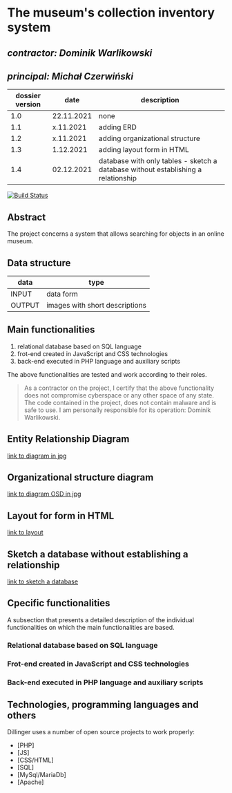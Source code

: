 #  The museum's collection inventory system

## _contractor: Dominik Warlikowski_
## _principal: Michał Czerwiński_


| dossier version | date | description |
| ------ | ------ | ------ |
| 1.0 | 22.11.2021 | none |
| 1.1 | x.11.2021 | adding ERD |
| 1.2 | x.11.2021 | adding organizational structure |
| 1.3 | 1.12.2021 | adding layout form in HTML |
| 1.4 | 02.12.2021 | database with only tables - sketch a database without establishing a relationship |


[![Build Status](https://travis-ci.org/joemccann/dillinger.svg?branch=master)](https://travis-ci.org/joemccann/dillinger)

## Abstract 
The project concerns a system that allows searching for objects in an online museum.

## Data structure

| data | type |
| ------ | ------ |
| INPUT | data form |
| OUTPUT | images with short descriptions |

## Main functionalities

1. relational database based on SQL language
1. frot-end created in JavaScript and CSS technologies
1. back-end executed in PHP language and auxiliary scripts

The above functionalities are tested and work according to their roles.

> As a contractor on the project, I certify that the above functionality 
> does not compromise cyberspace or any other space of any state. 
> The code contained in the project, does not contain malware and is safe to use. 
> I am personally responsible for its operation: Dominik Warlikowski.
## Entity Relationship Diagram

[link to diagram in jpg][erd]

## Organizational structure diagram

[link to diagram OSD in jpg][osd]

## Layout for form in HTML

[link to layout][layout]

## Sketch a database without establishing a relationship

[link to sketch a database][db]

## Cpecific functionalities

A subsection that presents a detailed description of the individual functionalities on which the main functionalities are based.

### Relational database based on SQL language

### Frot-end created in JavaScript and CSS technologies

### Back-end executed in PHP language and auxiliary scripts

## Technologies, programming languages and others

Dillinger uses a number of open source projects to work properly:

- [PHP]
- [JS]
- [CSS/HTML]
- [SQL]
- [MySql/MariaDb]
- [Apache]

 [erd]: <https://github.com/Michal3456/3ai4/tree/main/22/Diagram ERD.jpg>
 [osd]: <https://github.com/Michal3456/3ai4/blob/main/22/sprites/org.drawio.png>
 [layout]:<https://github.com/Michal3456/3ai4/blob/main/22/sprites/layout.png>
 [db]: <https://github.com/Michal3456/3ai4/blob/main/22/sprites/sketch%20database.png>
